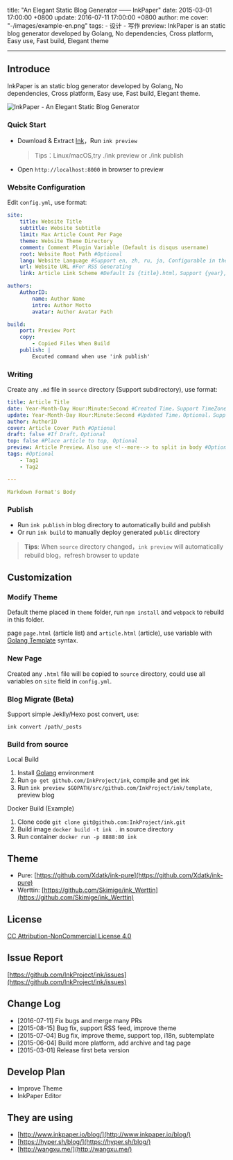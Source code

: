 title: "An Elegant Static Blog Generator —— InkPaper"
date: 2015-03-01 17:00:00 +0800
update: 2016-07-11 17:00:00 +0800
author: me
cover: "-/images/example-en.png"
tags:
    - 设计
    - 写作
preview: InkPaper is an static blog generator developed by Golang, No dependencies, Cross platform, Easy use, Fast build, Elegant theme

---

## Introduce

InkPaper is an static blog generator developed by Golang, No dependencies, Cross platform, Easy use, Fast build, Elegant theme.

![InkPaper - An Elegant Static Blog Generator](-/images/example-en.png)

### Quick Start
- Download & Extract [Ink](http://www.inkpaper.io/)，Run `ink preview`

    > Tips：Linux/macOS,try ./ink preview or ./ink publish
    
- Open `http://localhost:8000` in browser to preview

### Website Configuration
Edit `config.yml`, use format:

``` yaml
site:
    title: Website Title
    subtitle: Website Subtitle
    limit: Max Article Count Per Page
    theme: Website Theme Directory
    comment: Comment Plugin Variable (Default is disqus username)
    root: Website Root Path #Optional
    lang: Website Language #Support en, zh, ru, ja, Configurable in theme/lang.yml
    url: Website URL #For RSS Generating
    link: Article Link Scheme #Default Is {title}.html，Support {year},{month},{day},{title} Variables

authors:
    AuthorID:
        name: Author Name
        intro: Author Motto
        avatar: Author Avatar Path

build:
    port: Preview Port
    copy:
        - Copied Files When Build
    publish: |
        Excuted command when use 'ink publish'
```

### Writing
Create any `.md` file in `source` directory (Support subdirectory), use format:

``` yaml
title: Article Title
date: Year-Month-Day Hour:Minute:Second #Created Time，Support TimeZone, such as " +0800"
update: Year-Month-Day Hour:Minute:Second #Updated Time，Optional，Support TimeZone, such as " +0800"
author: AuthorID
cover: Article Cover Path #Optional
draft: false #If Draft，Optional
top: false #Place article to top, Optional
preview: Article Preview，Also use <!--more--> to split in body #Optional
tags: #Optional
    - Tag1
    - Tag2

---

Markdown Format's Body
```

### Publish
- Run `ink publish` in blog directory to automatically build and publish
- Or run `ink build` to manually deploy generated `public` directory

> **Tips**: When `source` directory changed，`ink preview` will automatically rebuild blog，refresh browser to update

## Customization

### Modify Theme

Default theme placed in `theme` folder, run `npm install` and `webpack` to rebuild in this folder.

page `page.html` (article list) and `article.html` (article), use variable with [Golang Template](http://golang.org/pkg/html/template/) syntax.

### New Page

Created any `.html` file will be copied to `source` directory, could use all variables on `site` field in `config.yml`.

### Blog Migrate (Beta)

Support simple Jeklly/Hexo post convert, use:

``` shell
ink convert /path/_posts
```

### Build from source

Local Build

1. Install [Golang](http://golang.org/doc/install) environment
2. Run `go get github.com/InkProject/ink`, compile and get ink
3. Run `ink preview $GOPATH/src/github.com/InkProject/ink/template`, preview blog

Docker Build (Example)

1. Clone code `git clone git@github.com:InkProject/ink.git`
2. Build image `docker build -t ink .` in source directory
3. Run container `docker run -p 8888:80 ink`

## Theme

- Pure: [https://github.com/Xdatk/ink-pure](https://github.com/Xdatk/ink-pure)
- Werttin: [https://github.com/Skimige/ink_Werttin](https://github.com/Skimige/ink_Werttin)

## License
[CC Attribution-NonCommercial License 4.0](https://creativecommons.org/licenses/by-nc/4.0/)

## Issue Report

[https://github.com/InkProject/ink/issues](https://github.com/InkProject/ink/issues)

## Change Log

- [2016-07-11] Fix bugs and merge many PRs
- [2015-08-15] Bug fix, support RSS feed, improve theme
- [2015-07-04] Bug fix, improve theme, support top, i18n, subtemplate
- [2015-06-04] Build more platform, add archive and tag page
- [2015-03-01] Release first beta version

## Develop Plan

- Improve Theme
- InkPaper Editor

## They are using

- [http://www.inkpaper.io/blog/](http://www.inkpaper.io/blog/)
- [https://hyper.sh/blog/](https://hyper.sh/blog/)
- [http://wangxu.me/](http://wangxu.me/)
